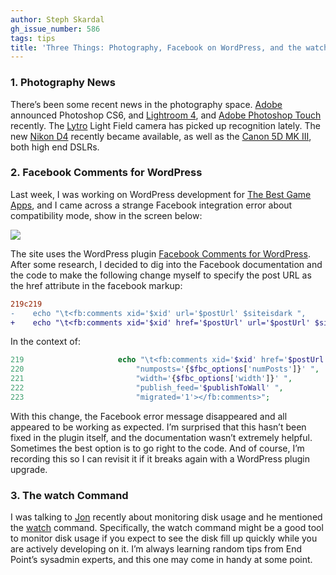 ```yaml
---
author: Steph Skardal
gh_issue_number: 586
tags: tips
title: 'Three Things: Photography, Facebook on WordPress, and the watch command'
---
```


### 1. Photography News

There’s been some recent news in the photography space. [Adobe](https://www.adobe.com/) announced Photoshop CS6, and [Lightroom 4](https://www.adobe.com/products/photoshop-lightroom.html), and [Adobe Photoshop Touch](https://forums.adobe.com/community/pstouchtablet) recently. The [Lytro](https://support.lytro.com/hc/en-us) Light Field camera has picked up recognition lately. The new [Nikon D4](http://imaging.nikon.com/lineup/dslr/d4/) recently became available, as well as the [Canon 5D MK III](https://www.usa.canon.com/internet/portal/us/home/products/details/cameras/dslr/eos-5d-mark-iii), both high end DSLRs.

### 2. Facebook Comments for WordPress

Last week, I was working on WordPress development for [The Best Game Apps](https://web.archive.org/web/20120309221007/http://www.thebestgameapps.com/), and I came across a strange Facebook integration error about compatibility mode, show in the screen below:

<img border="0" src="/blog/2012/04/11/three-things-photography-facebook-on/image-0.png"/>

The site uses the WordPress plugin [Facebook Comments for WordPress](https://wordpress.org/plugins/facebook-comments-for-wordpress/). After some research, I decided to dig into the Facebook documentation and the code to make the following change myself to specify the post URL as the href attribute in the facebook markup:

```diff
219c219
-    echo "\t<fb:comments xid='$xid' url='$postUrl' $siteisdark ",
+    echo "\t<fb:comments xid='$xid' href='$postUrl' url='$postUrl' $siteisdark ",
```

In the context of:

```php
219                     echo "\t<fb:comments xid='$xid' href='$postUrl' url='$postUrl' $siteisdark ",
220                         "numposts='{$fbc_options['numPosts']}' ",
221                         "width='{$fbc_options['width']}' ",
222                         "publish_feed='$publishToWall' ",
223                         "migrated='1'></fb:comments>";
```

With this change, the Facebook error message disappeared and all appeared to be working as expected. I’m surprised that this hasn’t been fixed in the plugin itself, and the documentation wasn’t extremely helpful. Sometimes the best option is to go right to the code. And of course, I’m recording this so I can revisit it if it breaks again with a WordPress plugin upgrade.

### 3. The watch Command

I was talking to [Jon](/team/jon_jensen) recently about monitoring disk usage and he mentioned the [watch](https://www.lifewire.com/watch-linux-command-4091891) command. Specifically, the watch command might be a good tool to monitor disk usage if you expect to see the disk fill up quickly while you are actively developing on it. I’m always learning random tips from End Point’s sysadmin experts, and this one may come in handy at some point.
